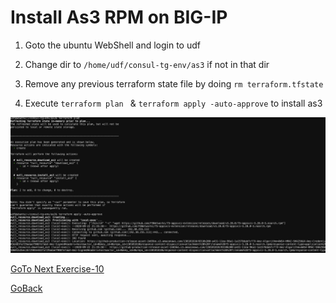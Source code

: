 #  Install As3 RPM on BIG-IP


1. Goto the ubuntu WebShell and login to udf

2. Change dir to `/home/udf/consul-tg-env/as3` if not in that dir

3. Remove any previous terraform state file by doing `rm terraform.tfstate`

4. Execute `terraform plan ` & `terraform apply -auto-approve` to install as3

 ![alt text](../../../../../../../../../images/as3.png)


[GoTo Next Exercise-10](10-ex)

[GoBack](../README.md)
